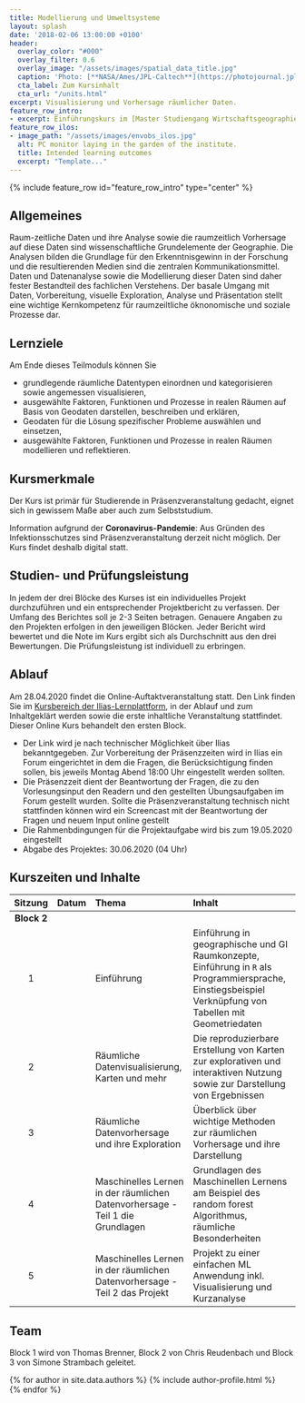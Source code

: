 ```yaml
---
title: Modellierung und Umweltsysteme
layout: splash
date: '2018-02-06 13:00:00 +0100'
header:
  overlay_color: "#000"
  overlay_filter: 0.6
  overlay_image: "/assets/images/spatial_data_title.jpg"
  caption: 'Photo: [**NASA/Ames/JPL-Caltech**](https://photojournal.jpl.nasa.gov/jpeg/PIA17446.jpg)'
  cta_label: Zum Kursinhalt
  cta_url: "/units.html"
excerpt: Visualisierung und Vorhersage räumlicher Daten.
feature_row_intro:
- excerpt: Einführungskurs im [Master Studiengang Wirtschaftsgeographie ](https://www.uni-marburg.de/de/fb19/studium/studiengaenge/m-sc-wirtschaftsgeographie/herzlich-willkommen-beim-master-wirtschaftsgeographie){:target="_blank"} an der Philipps Universität Marburg
feature_row_ilos:
- image_path: "/assets/images/envobs_ilos.jpg"
  alt: PC monitor laying in the garden of the institute.
  title: Intended learning outcomes
  excerpt: "Template..."
---
```


{% include feature_row id="feature_row_intro" type="center" %}



## Allgemeines 
Raum-zeitliche Daten und ihre Analyse sowie die raumzeitlich Vorhersage auf diese Daten sind wissenschaftliche Grundelemente der Geographie. Die Analysen bilden die Grundlage für den Erkenntnisgewinn in der Forschung und die resultierenden Medien sind die zentralen  Kommunikationsmittel. Daten und Datenanalyse sowie die Modellierung dieser Daten sind daher  fester Bestandteil des fachlichen Verstehens. Der basale Umgang mit Daten, Vorbereitung, visuelle Exploration, Analyse und Präsentation stellt eine wichtige Kernkompetenz für raumzeiltliche öknonomische und soziale Prozesse dar. 

## Lernziele
Am Ende dieses Teilmoduls können Sie
* grundlegende räumliche Datentypen einordnen und kategorisieren sowie angemessen visualisieren, 
* ausgewählte Faktoren, Funktionen und Prozesse in realen Räumen auf Basis von Geodaten darstellen, beschreiben und erklären,
* Geodaten für die Lösung spezifischer Probleme auswählen und einsetzen,
* ausgewählte Faktoren, Funktionen und Prozesse in realen Räumen modellieren und reflektieren.


## Kursmerkmale
Der Kurs ist primär für Studierende in Präsenzveranstaltung gedacht, eignet sich in gewissem Maße aber auch zum Selbststudium.

Information aufgrund der **Coronavirus-Pandemie**: Aus Gründen des Infektionsschutzes sind Präsenzveranstaltung derzeit nicht möglich. Der Kurs findet deshalb digital statt. 



## Studien- und Prüfungsleistung

In jedem der drei Blöcke des Kurses ist ein individuelles Projekt durchzuführen und ein entsprechender Projektbericht zu verfassen. Der Umfang des Berichtes soll je 2-3 Seiten betragen. Genauere Angaben zu den Projekten erfolgen in den jeweiligen Blöcken. Jeder Bericht wird bewertet und die Note im Kurs ergibt sich als Durchschnitt aus den drei Bewertungen. Die Prüfungsleistung ist individuell zu erbringen.



## Ablauf

Am 28.04.2020 findet die Online-Auftaktveranstaltung statt. Den Link finden Sie im [Kursbereich der Ilias-Lernplattform](https://ilias.uni-marburg.de/ilias.php?ref_id=1900529&cmd=infoScreen&cmdClass=ilrepositorygui&cmdNode=ts&baseClass=ilRepositoryGUI), in der Ablauf und zum Inhaltgeklärt werden sowie die erste inhaltliche Veranstaltung stattfindet. Dieser Online Kurs behandelt den ersten Block. 

* Der Link wird je nach technischer Möglichkeit über Ilias bekanntgegeben. Zur Vorbereitung  der Präsenzzeiten wird in Ilias ein Forum eingerichtet in dem die Fragen, die Berücksichtigung finden sollen, bis jeweils Montag Abend 18:00 Uhr eingestellt werden sollten. 
* Die Präsenzzeit dient der Beantwortung der Fragen, die zu den Vorlesungsinput den Readern und  den gestellten Übungsaufgaben im Forum gestellt wurden. Sollte die Präsenzveranstaltung technisch nicht stattfinden können wird ein Screencast mit der Beantwortung der Fragen und neuem Input online gestellt
* Die Rahmenbdingungen für die Projektaufgabe wird bis zum 19.05.2020 eingestellt
* Abgabe des Projektes: 30.06.2020 (04 Uhr)

## Kurszeiten und Inhalte

| Sitzung | Datum | Thema | Inhalt |
|:-------:|:--------:|:---------|:---------|
| **Block 2** ||||
| 1 |   | Einführung | Einführung in geographische und GI Raumkonzepte, Einführung in `R` als Programmiersprache, Einstiegsbeispiel Verknüpfung von Tabellen mit Geometriedaten |
| 2 |   | Räumliche Datenvisualisierung, Karten und mehr | Die reproduzierbare Erstellung von Karten zur explorativen und interaktiven Nutzung sowie zur Darstellung von Ergebnissen |
| 3 |   | Räumliche Datenvorhersage und ihre Exploration | Überblick über wichtige Methoden zur räumlichen Vorhersage und ihre Darstellung |
| 4 | | Maschinelles Lernen in der räumlichen Datenvorhersage - Teil 1 die Grundlagen  | Grundlagen des Maschinellen Lernens am Beispiel des random forest Algorithmus, räumliche Besonderheiten |
| 5 |   | Maschinelles Lernen in der räumlichen Datenvorhersage - Teil 2 das Projekt  | Projekt zu einer einfachen ML Anwendung inkl. Visualisierung und Kurzanalyse  |


## Team

Block 1 wird von Thomas Brenner, Block 2 von Chris Reudenbach und Block 3 von Simone Strambach geleitet. 

{% for author in site.data.authors %} 
  {% include author-profile.html %}
 <br /> 
{% endfor %}
